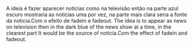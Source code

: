 A ideia é fazer aparecer notícias como na televisão então na parte azul escuro mostraria as noticias uma por vez, na parte mais clara seria a fonte da noticia.Com o efeito de fadein e fadeout.
The idea is to appear as news on television then in the dark blue of the news show at a time, in the clearest part It would be the source of noticia.Com the effect of fadein and fadeout.
